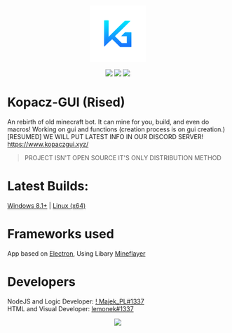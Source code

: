 <p align="center">
  <img width="128" alt="kopacz-gui-128" src="logo-128.png">
</p>

<p align="center">
  <img width="auto" src="https://i.ibb.co/DVDvXqL/usesjs.png">
  <img width="auto" src="https://i.ibb.co/T1fW93m/powered-with-electron.png">
  <img width="auto" src="https://i.ibb.co/C7jNGTF/made-in-poland.png">
</p>

# Kopacz-GUI (Rised)
An rebirth of old minecraft bot. It can mine for you, build, and even do macros! Working on gui and functions (creation process is on gui creation.)
[RESUMED] WE WILL PUT LATEST INFO IN OUR DISCORD SERVER! https://www.kopaczgui.xyz/
> PROJECT ISN'T OPEN SOURCE IT'S ONLY DISTRIBUTION METHOD
# Latest Builds:
[Windows 8.1+](https://github.com/lemoneqk/kopacz-rised/releases/latest/) | [Linux (x64)](https://github.com/lemonekq/kopacz-rised/releases/latest/)
# Frameworks used
App based on [Electron](https://github.com/electron/electron), Using Libary [Mineflayer](https://github.com/PrismarineJS/mineflayer)  
# Developers
NodeJS and Logic Developer: [! Majek_PL#1337](https://github.com/MajekPL0770)  
HTML and Visual Developer: [lemonek#1337](https://github.com/lemonekq)  

<p align="center">
  <img src="https://i.ibb.co/wd4tPJp/visual2.png">
</p>
